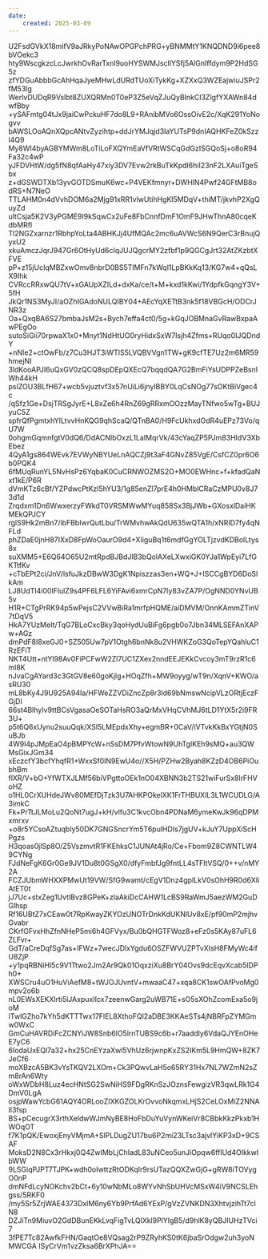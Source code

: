 ```yaml
---
date:
    created: 2025-03-09
---
```


<!-- more -->

U2FsdGVkX18mifV9aJRkyPoNAwOPGPchPRG+yBNMMtY1KNQDND9i6pee8bVOekc3
hty9WscgkzcLcJwrkhOvRarTxnl9uoHYSWMJscIlYSfj5AlGnIffdym9P2HdSG5z
zfYDGuAbbbGcAhHqaJyeMHwLdURdTUoXiTykKg+XZXxQ3WZEajwiuJSPr2fM53lg
WerlvDUDqR9Vslbt8ZUXQRMn0T0eP3Z5eVqZJuQyBlnkCI3ZlgfYXAWn84dwfBby
+ySAFmtg04tJx9jaiCwPckuHF7do8L9+RAnibMVo6OssOivE2c/XqK291YoNogvv
bAWSLOoAQnXQpcANtvZyzihtp+ddJrYMJqjd3IaYUTsP9dnIAQHKFeZ0kSzzl4Q9
My8WI4byAGBYMWm8LoTiLoFXQYmEaVfVRtWSCqGdGzISGQoSj+o8oR94Fa32c4wP
yJFDVHtW/dg5fN8qfAaHy47xiy3DV7Evw2rkBuTkKpdI6hiI23nF2LXAuiTgeSbx
z+dGSWDTXb13yvGOTDSmuK6wc+P4VEKfmnyr+DWHlN4Pwf24GFtMB8odRS+N7NeO
TTLAHM0n4dVvhDOM6a2Mjg91xRR1vlwUtihHgKl5MDqV+thiMT/jkvhP2XgQuyZd
ultCsja5K2V3yPGME9I9kSqwCx2uFe8FbCnnfDmF1OmF9JHwThnA80cqeKdbMRfl
Tl2NGZxarnzr1RbhpYoLta4ABHKJj4UfMQAc2mc6uAVWcS6N9QerC3rBnujQyxU2
xkuAmczJqrJ947Gr6OtHyUd6cIqJUJQgcrMY2zfbf1p9QGCgJrt32AtZKzbtXFVE
pP+z15jUcIqMBZxwOmv8nbrD0BS5TlMFn7kWql1LpBKkKq13/KG7w4+qQsLX9Ihk
CVRccRRxwQU7tV+xGAUpXZILd+dxKa/ce/t+M+kxd1kKwi/1YdpfkGqngY3V+5fH
JkQr1NS3MyJI/aOZhIGAdoNULQIBY04+AEcYqXETtB3nk5f18VBGcH/ODCrJNR3z
Oa+QxqBA6S27bmbaJsM2s+Bych7effa4ct0/5g+kGqJOBMnaGvRawBxpaAwPEgOo
sutoSiGii70rpwaX1x0+Mnyt1NdHtUO0ryHidxSxW7Isjh4Zfms+RUqo0IJQDndY
+nNIe2+ctOwFb/z7Cu3HJT3iWTIS5LVQBVVgn1TW+gK9cfTE7Uz2m6MR59hmejNI
3ldKooAPJI6uQxGV0zQCQ8spDEpQXEcQ7bqqdQA7G2BmFiYsUDPPZeBsnIWh44kH
psIZOU3BLfH67+wcb5vjuztvf3x57nUiLi6jnylBBY0LqCsNOg77sOKtBiVgec4c
/qSfz1Ge+DsjTRSgJyrE+L8xZe6h4RnZ69gRRxmOOzzMayTNfwo5wTg+BUJyuC5Z
spfrQfPgmtxhYILtvvHnKQG9qhScaQ/QTnBA0/H9FcUkhxdOdR4uEPz73Vo/qU7W
0ohgmGqmnfgtV0dQ6/DdACNIbOxzL1LaIMqrVk/43cYaqZP5PJm83HIdV3XbEbez
4QyA1gs864WEvk7EVWyNBYUeLnAQCZj9t3aF4GNvZ85VgE/CsfCZ0pr6O6b0PQK4
6fMUqRunYL5NvHsPz6YqbaK0CuCRNWOZMS2O+MO0EWHnc+f+kfadQaNxt1kE/P6R
dVmKTz6cBf/YZPdwcPtKzl5hYU3/1g85enZl7prE4h0HMblCRaCzMPU0v8J73d1d
Zrqdxm1Dn6WwxerzyFWkdT0VRSMWwMYuq858Sx3BjJWb+GXosxlDaiHKMEkQPJCY
rglS9Hk2mBn7/ibFBbIwrQutLbu/TrWMvhwAkQdU635wQTA1h/xNRID7fy4qNFLd
phZDaE0jnH87IXxD8FpWoOaurO9d4+XIiguBq1t6mdfGgYOLTjzvdKDBolLtys8x
suXMM5+E6Q64O65U2mtRpdBJBdJlB3bQolAXeLXwxiGK0YJa1WpEyi7LfGKTtfKv
+cTbEPt2ci/JnV/lsfuJkzDBwW3DgK1Npiszzas3en+WQ+J+ISCCgBYD6DoSlkAm
LJ8UdTI4i00lFlulZ9s4PF6LFL6YiFAvi6xmrCpN7ly83vZA7P/OgNND0YNvUB5v
H1R+CTgPrRK94p5wPejsC2VVwBiRa1mrfpHQME/aiDMVM/OnnKAmmZTinV7tDqV5
HkA7YUzMeIt/TqG7BLoCxcBky3qoHydUuBiFg6pgb0o7Jbn34MLSEFAnXAPw+AGz
dmPdF8I8xeGJ0+SZ505Uw7pV1Otgh6bnNk8u2VHWKZoG3QoTepYQahluC1RzEFiT
NKT4Utt+ntYl98Av0FiPCFwW2Zl7UC1ZXex2nndEEJEKkCvcoy3mT9rzR1c6ml8K
nJvaCgAYard3c3GtGV8e60goKjlg+HOqZfh+MW9oyyg/wT9n/XqnV+KWO/asRU30
mL8bKy4J9U925A94Ia/HFWeZZVDiZncZp8r3ld69bNmswNcipVLzORtjEczFGjDl
66st4BlhyIv9ttBCsVgasaOeSOTaHsRO3aQrMxVHqCVhMJ6tLD1YtX5r2i9FR3U+
p5t6Q6xUynu2suuQqk/XSl5LMEpdxXhy+egmBR+0CaV/iVTvkKkBxYGtjN0SuBJb
4W9l4pJMpEaO4pBMPYcW+nSsDM7PfvWtowN9UhTgIKEh9sMQ+au3QWMsGixJGm34
xEczcfY3bcfYhqfR1+WxxSf0lN9EwU4o//X5H/PZHw2Byah8KZzD4OB6PiOubhBm
flXR/V+bO+YfWTXJLMf56biVPgttoOEk1nO04XBNN3b2TS21wiFurSx8lrFHVoHZ
o1HL0CrXUHdeJWv80MEfDjTzk3U7AHKPOkelXK1FrTHBUXlL3L1WCUDLG/A3imkC
Fk+PrTtJLMoLu2QoNt7ugJ+kH/vlfu3C1kvcObn4PDNaM6ymeKwJk96qDPMxmrxv
+o8r5YCsoAZtuqbly50DK7GNGSncrYm5T6pulHDIs7jgUV+kJuY7UppXiScHPgzs
H3qoas0jlSp8O/Z5VszmvtR1FKEhksC1JUNAt4jRo/Ce+Fbom9Z8CWNTLW49CYNg
FJdNeFgK6Gr0Ge9JV1Du8t0GSgX0/dfyFmbfJg9fntLL4sTFltVSQ/0++v/nMY2A
FCZJUbmWHXXPMwUt19VW/SfG9wamt/cEgV1Dnz4gpILkV0sOhH9R0d6XliAtET0t
jJ7Uc+stxZeg1UvtlBvz8GPeK+zlaAkiDcCAHW1LcBS9RaWmJ5aezWM2GuDGlhsp
Rf16UBtZ7xCEaw0t7RpKwayZKYOzUNOTrDnkKdUKNlUv8xE/pf90mP2mjhvGvabr
CKrfGFvxHhZfnNHeP5mi6h4GFVyx/Bu0bQHGTFWoz8+eFz0s5KAy87uFL6ZLFvr+
GdT/aCreDqfSg7as+IFWz+7wecJDlxYgdu6OSZFWVUZPTvXIsH8FMyWc4ifU8ZjP
+y1pqRBNiHl5c9V1Ttwo2Jm2Ar9Qk01OqxziXu8BrY04Ovs9dcEqvXcab5IDPh0+
XWSCru4uO1HuViAefM8+tWJOJUvntV+mwaaC47+xqa8CK1swOAfPvoMg0mpv2o6b
nL0EWsXEKXlrti5lJAxpuxIIcx7zeenwGarg2uWB71E+sO5sXOhZcomExa5o9joM
ITwlGZho7kYh5dKTTTwx17FlEL8XthoFQl2aDBE3KKAeSTs4jNBRFpZYMGmw0WxC
GmCuHAVRDiFcZCNYiJW8Snb6lO5lrnTUBS9c6b+r7aaddly6VdaQJYEnOHeE7yC6
6IodaUxEQl7a32+hx25CnEYzaXwl5VhUz6rjwnpKxZS2IKm5L9HmQW+8ZK7JeCf6
moXBzcA5BK3vYsTKQV2LXOm+Ck3PQwvLaH5o65RY31Hx7NL7WZmN2sZm8rAn6Wty
oWxWDbH8Luz4ecHNtSG2SwNiHS9FDgRKnSzJOznsFewgizVR3qwLRk1G4DmV0LgA
osjpWawYcbG61AQY4ORLooZIXKGZOLKrOvvoNkqmxLHjS2CeLOxMiZ2NNAIl3fsp
BS+pCecugrX3rthXeldwWJmNyBE8HoFbDuYuVynWKeiVr8CBbkKkzPkxb1HWOqOT
f7K1pQK/EwoxjEnyVMjmA+SlPLDugZU17bu6P2mi23LTsc3ajvlYiKP3xD+9CSAF
MoksD2N8Cx3rHkxj0Q4ZwIMbLjChIadL83uNCeo5unJiOpqw6fflUd4OIkkwIbWW
9LSGiqPJPT7TJPK+wdh0oIwttzRtODKqIr9rsUTazQQXZwGjG+gRW8iTOVygO0nP
dmNFdLcyNOKchv2bCt+6y10wNbMLo8WYvNhSbUHVcMSxW4iV9NCSLEhgss/5RKF0
/my5Sr5ZrjWAE4373DxlM6ny6Yb9PrfAd6YExP/gVzZVNKDN3XhtvjzihTt7clN8
DZJiTn9MiuvO2GdDBunEKkLvqFigTvLQlXkl9PlYIgB5/d9hlK8yQBJIUHzTVci7
3fPE7Tc82AwfkFHN/GaqtOe8VQsag2rP9ZRyhKS0tK6jbaSrOdgw2uh3yoNMWCGA
ISyCrVm1vzZksa6BrXPhJA==